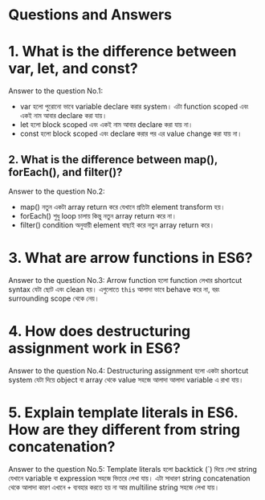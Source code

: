 # Questions and Answers

# 1. What is the difference between var, let, and const?
Answer to the question No.1:
- var হলো পুরোনো ভাবে variable declare করার system। এটা function scoped এবং একই নাম আবার declare করা যায়।  
- let হলো block scoped এবং একই নাম আবার declare করা যায় না।  
- const হলো block scoped এবং declare করার পর এর value change করা যায় না।  

## 2. What is the difference between map(), forEach(), and filter()?
Answer to the question No.2:
- map() নতুন একটা array return করে যেখানে প্রতিটা element transform হয়।  
- forEach() শুধু loop চালায় কিন্তু নতুন array return করে না।  
- filter() condition অনুযায়ী element বাছাই করে নতুন array return করে।  

# 3. What are arrow functions in ES6?
Answer to the question No.3:
Arrow function হলো function লেখার shortcut syntax যেটা ছোট এবং clean হয়। এগুলোতে `this` আলাদা ভাবে behave করে না, বরং surrounding scope থেকে নেয়।  

# 4. How does destructuring assignment work in ES6?
Answer to the question No.4:
Destructuring assignment হলো একটা shortcut system যেটা দিয়ে object বা array থেকে value সহজে আলাদা আলাদা variable এ রাখা যায়।  


# 5. Explain template literals in ES6. How are they different from string concatenation?
Answer to the question No.5:
Template literals হলো backtick (\`) দিয়ে লেখা string যেখানে variable বা expression সহজে ভিতরে লেখা যায়। এটা সাধারণ string concatenation থেকে আলাদা কারণ এখানে `+` ব্যবহার করতে হয় না আর multiline string সহজে লেখা যায়।  
